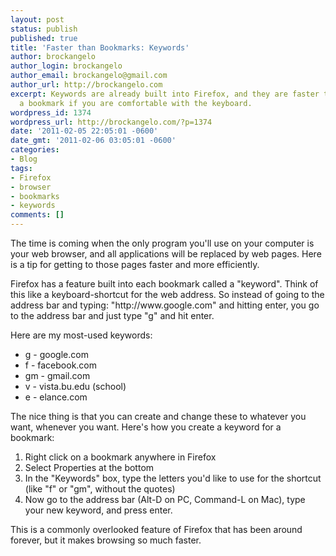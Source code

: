 ```yaml
---
layout: post
status: publish
published: true
title: 'Faster than Bookmarks: Keywords'
author: brockangelo
author_login: brockangelo
author_email: brockangelo@gmail.com
author_url: http://brockangelo.com
excerpt: Keywords are already built into Firefox, and they are faster than clicking
  a bookmark if you are comfortable with the keyboard.
wordpress_id: 1374
wordpress_url: http://brockangelo.com/?p=1374
date: '2011-02-05 22:05:01 -0600'
date_gmt: '2011-02-06 03:05:01 -0600'
categories:
- Blog
tags:
- Firefox
- browser
- bookmarks
- keywords
comments: []
---
```

<p>The time is coming when the only program you'll use on your computer is your web browser, and all applications will be replaced by web pages. Here is a tip for getting to those pages faster and more efficiently.</p>
<p>Firefox has a feature built into each bookmark called a "keyword". Think of this like a keyboard-shortcut for the web address. So instead of going to the address bar and typing: "http://www.google.com" and hitting enter, you go to the address bar and just type "g" and hit enter.</p>
<p>Here are my most-used keywords:</p>
<ul>
<li>g - google.com</li>
<li>f - facebook.com</li>
<li>gm - gmail.com</li>
<li>v - vista.bu.edu (school)</li>
<li>e - elance.com</li>
</ul>
<p>The nice thing is that you can create and change these to whatever you want, whenever you want. Here's how you create a keyword for a bookmark:</p>
<ol>
<li>Right click on a bookmark anywhere in Firefox</li>
<li>Select Properties at the bottom</li>
<li>In the "Keywords" box, type the letters you'd like to use for the shortcut (like "f" or "gm", without the quotes)</li>
<li>Now go to the address bar (Alt-D on PC, Command-L on Mac), type your new keyword, and press enter.</li>
</ol>
<p>This is a commonly overlooked feature of Firefox that has been around forever, but it makes browsing so much faster.</p>

